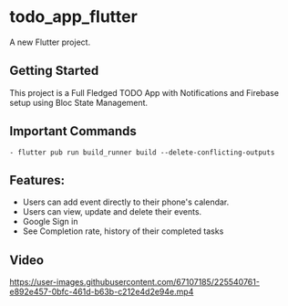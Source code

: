 # todo_app_flutter

A new Flutter project.

## Getting Started

This project is a Full Fledged TODO App with Notifications and Firebase setup using Bloc State Management.

## Important Commands

    - flutter pub run build_runner build --delete-conflicting-outputs

## Features:

- Users can add event directly to their phone's calendar.
- Users can view, update and delete their events.
- Google Sign in
- See Completion rate, history of their completed tasks


## Video

https://user-images.githubusercontent.com/67107185/225540761-e892e457-0bfc-461d-b63b-c212e4d2e94e.mp4

